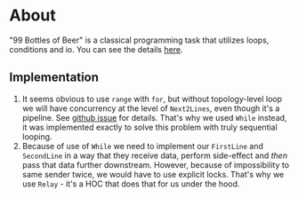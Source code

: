# About

"99 Bottles of Beer" is a classical programming task that utilizes loops, conditions and io. You can see the details [here](https://www.99-bottles-of-beer.net).

## Implementation

1. It seems obvious to use `range` with `for`, but without topology-level loop we will have concurrency at the level of `Next2Lines`, even though it's a pipeline. See [github issue](https://github.com/nevalang/neva/issues/754) for details. That's why we used `While` instead, it was implemented exactly to solve this problem with truly sequential looping.
2. Because of use of `While` we need to implement our `FirstLine` and `SecondLine` in a way that they receive data, perform side-effect and _then_ pass that data further downstream. However, because of impossibility to same sender twice, we would have to use explicit locks. That's why we use `Relay` - it's a HOC that does that for us under the hood.
